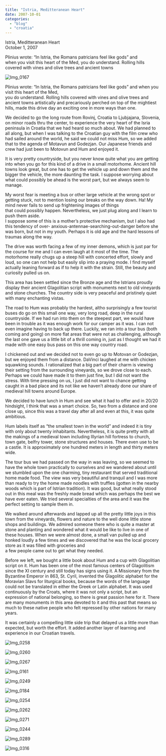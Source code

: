```yaml
---
title: "Istria, Meditteranean Heart"
date: 2007-10-01
categories: 
  - "blog"
  - "croatia"
---
```


Istria, Meditteranean Heart  
October 1, 2007

Plinius wrote: “In Istria, the Romans patricians feel like gods” and  
when you visit this heart of the Med, you do understand. Rolling hills  
covered with vines and olive trees and ancient towns

<!--more-->

![Img_0167](https://pub-ac94b3f306b24c0dba4238943c97f2e1.r2.dev/photos/uncategorized/2008/02/25/img_0167.png)

Plinius wrote: “In Istria, the Romans patricians feel like gods” and when you visit this heart of the Med,  
you do understand. Rolling hills covered with vines and olive trees and ancient towns artistically and precariously perched on top of the mightiest hills, made this drive day an exciting one in more ways than one.

We decided to go the long route from Rovinj, Croatia to Ljubjajana, Slovenia, on minor roads thru the center, to experience the very heart of the Isria peninsula in Croatia that we had heard so much about. We had planned to all along, but when I was talking to the Croatian guy with the film crew who had sailed around the world, he said we could not miss Hum, so we added that to the agenda of Motavun and Godezjan. Our Japanese friends and crew had just been to Motovun and Hum and enjoyed it.

It is very pretty countryside, but you never know quite what you are getting into when you go for this kind of a drive in a small motorhome. Ancient hill towns look great, but one has to get the vehicle up and down them and the bigger the vehicle, the more daunting the task. I suppose worrying about what could possibly be ahead is the worst part, but we always seem to manage.

My worst fear is meeting a bus or other large vehicle at the wrong spot or getting stuck, not to mention losing our breaks on the way down. Ha! My mind never fails to send up frightening images of things  
that could possibly happen. Nevertheless, we just plug along and I learn to push them aside.  
I suppose some of this is a mother’s protective mechanism, but I also had this tendency of over- anxious-antennae-searching-out-danger before she was born, but not in my youth. Perhaps it is old age and the hard lessons of traumas along the way.

The drive was worth facing a few of my inner demons, which is just par for the course for me and I can even laugh at it most of the time. The motorhome really chugs up a steep hill with concerted effort, slowly and loud, so one can not help but easily slip into a praying mode. I find myself actually leaning forward as if to help it with the strain. Still, the beauty and curiosity pulled us on.

This area has been settled since the Bronze age and the Istrians proudly display their ancient Glagolitian script with monuments next to old vineyards and stone churches. The country side is very peaceful and pristinely quiet with many enchanting vistas.

The road to Hum was probably the hardest, altho surprisingly a few tourist buses do go on this small one way, very long road, deep in the rural countryside. If we had run into them on the steepest part, we would have been in trouble as it was enough work for our camper as it was. I can not even imagine having to back up there. Luckily, we ran into a tour bus (both coming and going) on more flat areas that were not as challenging, although the last one gave us a little bit of a thrill coming in, just as I thought we had it made with one easy bus pass on this one way country road.

I chickened out and we decided not to even go up to Motovan or Godezjan, but we enjoyed them from a distance. DaVinci laughed at me with chicken squawking sounds. I rationalized that a big part of their charm is viewing their setting from the surrounding vineyards, so we drove close to each. Perhaps we could have made it to them just fine, but I did not want the stress. With time pressing on us, I just did not want to chance getting caught in a bad place and its not like we haven’t already done our share of medieval hill towns around Europe.

We decided to have lunch in Hum and see what it had to offer and in 20/20 hindsight, I think that was a smart choice. So, two from a distance and one close up, since this was a travel day after all and even at this, it was quite ambitious.

Hum labels itself as “the smallest town in the world” and indeed it is tiny with only about twenty inhabitants. Nevertheless, it is quite pretty with all the makings of a medieval town including Illyrian hill fortress to church, town gate, belfry tower, stone structures and houses. There even use to be a castle. It is approximately one hundred meters in length and thirty meters wide.

The tour bus we had passed on the way in was leaving, so we seemed to have the whole town practically to ourselves and we wandered about until we stumbled upon the one charming, tiny restaurant that served traditional home made food. The view was very beautiful and tranquil and I was more than ready to try the home made noodles with truffles (gotten in the nearby woods which is part of Istrian tradition). It was good, but what really stood out in this meal was the freshly made bread which was perhaps the best we have ever eaten. We tried several specialties of the area and it was the perfect setting to sample them in.

We walked around afterwards and lapped up all the pretty little joys in this town from the vineyards, flowers and nature to the well done little stone shops and buildings. We admired someone there who is quite a master at stone and planting and wondered what it would be like to live in one of these houses. When we were almost done, a small van pulled up and honked loudly a few times and we discovered that he was the local grocery store as it was filled with groceries and  
a few people came out to get what they needed.

Before we left, we bought a little book about Hum and a cup with Glagolitian script on it. Hum has been one of the most famous centers of Glagolitism since the XI century and still today has signs using it. A Missionary from the Byzantine Emperor in 863, St. Cyril, invented the Glagolitic alphabet for the Moravian Slavs for liturgical books, because the words of the language could not be translated in either the Greek or Latin alphabet. It was used continuously by the Croats, where it was not only a script, but an expression of national belonging, so there is great passion here for it. There are many monuments in this area devoted to it and this past that means so much to these native people who felt repressed by other nations for many years.

It was certainly a compelling little side trip that delayed us a little more than expected, but worth the effort. It added another layer of learning and experience in our Croatian travels.

![Img_0258](https://pub-ac94b3f306b24c0dba4238943c97f2e1.r2.dev/photos/uncategorized/2008/02/25/img_0258.png)

![Img_0260](https://pub-ac94b3f306b24c0dba4238943c97f2e1.r2.dev/photos/uncategorized/2008/02/25/img_0260.png)

![Img_0267](https://pub-ac94b3f306b24c0dba4238943c97f2e1.r2.dev/photos/uncategorized/2008/02/25/img_0267.png)

![Img_0161](https://pub-ac94b3f306b24c0dba4238943c97f2e1.r2.dev/photos/uncategorized/2008/02/25/img_0161.png)

![Img_0249](https://pub-ac94b3f306b24c0dba4238943c97f2e1.r2.dev/photos/uncategorized/2008/02/25/img_0249.png)

![Img_0184](https://pub-ac94b3f306b24c0dba4238943c97f2e1.r2.dev/photos/uncategorized/2008/02/25/img_0184.png)

![Img_0254](https://pub-ac94b3f306b24c0dba4238943c97f2e1.r2.dev/photos/uncategorized/2008/02/25/img_0254.png)

![Img_0262](https://pub-ac94b3f306b24c0dba4238943c97f2e1.r2.dev/photos/uncategorized/2008/02/25/img_0262.png)

![Img_0271](https://pub-ac94b3f306b24c0dba4238943c97f2e1.r2.dev/photos/uncategorized/2008/02/25/img_0271.png)

![Img_0244](https://pub-ac94b3f306b24c0dba4238943c97f2e1.r2.dev/photos/uncategorized/2008/02/25/img_0244.png)

![Img_0289](https://pub-ac94b3f306b24c0dba4238943c97f2e1.r2.dev/photos/uncategorized/2008/02/25/img_0289.png)

![Img_0316](https://pub-ac94b3f306b24c0dba4238943c97f2e1.r2.dev/photos/uncategorized/2008/02/25/img_0316.png)

  
  
  
  
  
  
  

[  
](https://pub-ac94b3f306b24c0dba4238943c97f2e1.r2.dev/photos/uncategorized/2008/02/25/img_0260_2.png)

